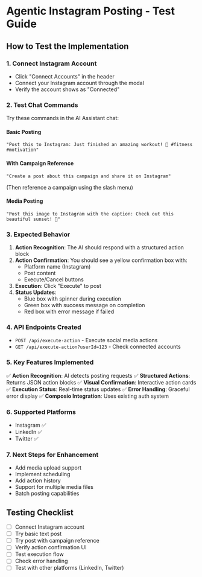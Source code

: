 # Agentic Instagram Posting - Test Guide

## How to Test the Implementation

### 1. **Connect Instagram Account**
- Click "Connect Accounts" in the header
- Connect your Instagram account through the modal
- Verify the account shows as "Connected"

### 2. **Test Chat Commands**
Try these commands in the AI Assistant chat:

#### Basic Posting
```
"Post this to Instagram: Just finished an amazing workout! 💪 #fitness #motivation"
```

#### With Campaign Reference
```
"Create a post about this campaign and share it on Instagram"
```
(Then reference a campaign using the slash menu)

#### Media Posting
```
"Post this image to Instagram with the caption: Check out this beautiful sunset! 🌅"
```

### 3. **Expected Behavior**

1. **Action Recognition**: The AI should respond with a structured action block
2. **Action Confirmation**: You should see a yellow confirmation box with:
   - Platform name (Instagram)
   - Post content
   - Execute/Cancel buttons
3. **Execution**: Click "Execute" to post
4. **Status Updates**: 
   - Blue box with spinner during execution
   - Green box with success message on completion
   - Red box with error message if failed

### 4. **API Endpoints Created**

- `POST /api/execute-action` - Execute social media actions
- `GET /api/execute-action?userId=123` - Check connected accounts

### 5. **Key Features Implemented**

✅ **Action Recognition**: AI detects posting requests
✅ **Structured Actions**: Returns JSON action blocks
✅ **Visual Confirmation**: Interactive action cards
✅ **Execution Status**: Real-time status updates
✅ **Error Handling**: Graceful error display
✅ **Composio Integration**: Uses existing auth system

### 6. **Supported Platforms**

- Instagram ✅
- LinkedIn ✅  
- Twitter ✅

### 7. **Next Steps for Enhancement**

- Add media upload support
- Implement scheduling
- Add action history
- Support for multiple media files
- Batch posting capabilities

## Testing Checklist

- [ ] Connect Instagram account
- [ ] Try basic text post
- [ ] Try post with campaign reference
- [ ] Verify action confirmation UI
- [ ] Test execution flow
- [ ] Check error handling
- [ ] Test with other platforms (LinkedIn, Twitter)
